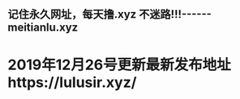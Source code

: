 <h2>记住永久网址，每天撸.xyz  不迷路!!!------meitianlu.xyz</h2>

<h1>2019年12月26号更新最新发布地址   https://lulusir.xyz/</h1>
